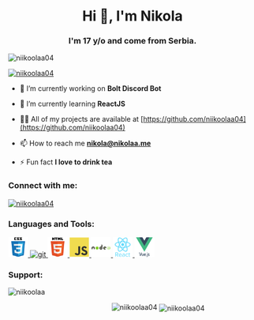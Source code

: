 <h1 align="center">Hi 👋, I'm Nikola</h1>
<h3 align="center">I'm 17 y/o and come from Serbia.</h3>

<p align="left"> <img src="https://komarev.com/ghpvc/?username=niikoolaa04&label=Profile%20views&color=0e75b6&style=flat" alt="niikoolaa04" /> </p>

<p align="left"> <a href="https://github.com/ryo-ma/github-profile-trophy"><img src="https://github-profile-trophy.vercel.app/?username=niikoolaa04" alt="niikoolaa04" /></a> </p>

- 🔭 I’m currently working on **Bolt Discord Bot**

- 🌱 I’m currently learning **ReactJS**

- 👨‍💻 All of my projects are available at [https://github.com/niikoolaa04](https://github.com/niikoolaa04)

- 📫 How to reach me **nikola@nikolaa.me**

- ⚡ Fun fact **I love to drink tea**

<h3 align="left">Connect with me:</h3>
<p align="left">
<a href="https://twitter.com/niikoolaa04" target="blank"><img align="center" src="https://raw.githubusercontent.com/rahuldkjain/github-profile-readme-generator/master/src/images/icons/Social/twitter.svg" alt="niikoolaa04" height="30" width="40" /></a>
</p>

<h3 align="left">Languages and Tools:</h3>
<p align="left"> <a href="https://www.w3schools.com/css/" target="_blank"> <img src="https://raw.githubusercontent.com/devicons/devicon/master/icons/css3/css3-original-wordmark.svg" alt="css3" width="40" height="40"/> </a> <a href="https://git-scm.com/" target="_blank"> <img src="https://www.vectorlogo.zone/logos/git-scm/git-scm-icon.svg" alt="git" width="40" height="40"/> </a> <a href="https://www.w3.org/html/" target="_blank"> <img src="https://raw.githubusercontent.com/devicons/devicon/master/icons/html5/html5-original-wordmark.svg" alt="html5" width="40" height="40"/> </a> <a href="https://developer.mozilla.org/en-US/docs/Web/JavaScript" target="_blank"> <img src="https://raw.githubusercontent.com/devicons/devicon/master/icons/javascript/javascript-original.svg" alt="javascript" width="40" height="40"/> </a> <a href="https://nodejs.org" target="_blank"> <img src="https://raw.githubusercontent.com/devicons/devicon/master/icons/nodejs/nodejs-original-wordmark.svg" alt="nodejs" width="40" height="40"/> </a> <a href="https://reactjs.org/" target="_blank"> <img src="https://raw.githubusercontent.com/devicons/devicon/master/icons/react/react-original-wordmark.svg" alt="react" width="40" height="40"/> </a> <a href="https://vuejs.org/" target="_blank"> <img src="https://raw.githubusercontent.com/devicons/devicon/master/icons/vuejs/vuejs-original-wordmark.svg" alt="vuejs" width="40" height="40"/> </a> </p>

<h3 align="left">Support:</h3>
<p><a href="https://www.buymeacoffee.com/niikoolaa"> <img align="left" src="https://cdn.buymeacoffee.com/buttons/v2/default-yellow.png" height="50" width="210" alt="niikoolaa" /></a></p><br>

<p><img align="left" src="https://github-readme-stats.vercel.app/api/top-langs?username=niikoolaa04&show_icons=true&locale=en&layout=compact" alt="niikoolaa04" /></p>

<p>&nbsp;<img align="center" src="https://github-readme-stats.vercel.app/api?username=niikoolaa04&show_icons=true&locale=en" alt="niikoolaa04" /></p>
